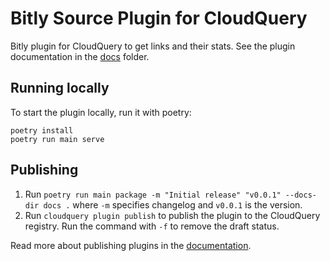 # Bitly Source Plugin for CloudQuery

Bitly plugin for CloudQuery to get links and their stats. See the plugin documentation in the [docs](./docs/README.md) folder.

## Running locally

To start the plugin locally, run it with poetry:

```shell
poetry install
poetry run main serve
```

## Publishing

1. Run `poetry run main package -m "Initial release" "v0.0.1" --docs-dir docs .` where `-m` specifies changelog and `v0.0.1` is the version.
2. Run `cloudquery plugin publish` to publish the plugin to the CloudQuery registry. Run the command with `-f` to remove the draft status.

Read more about publishing plugins in the [documentation](https://docs.cloudquery.io/docs/developers/publishing-an-addon-to-the-hub).

